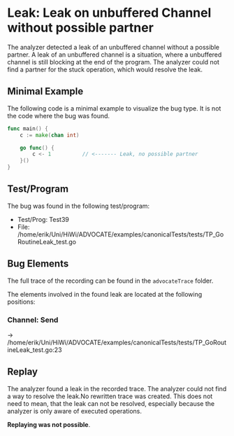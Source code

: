 # Leak: Leak on unbuffered Channel without possible partner

The analyzer detected a leak of an unbuffered channel without a possible partner.
A leak of an unbuffered channel is a situation, where a unbuffered channel is still blocking at the end of the program.
The analyzer could not find a partner for the stuck operation, which would resolve the leak.

## Minimal Example
The following code is a minimal example to visualize the bug type. It is not the code where the bug was found.

```go
func main() {
    c := make(chan int)

    go func() {
        c <- 1          // <------- Leak, no possible partner
    }()
}
```

## Test/Program
The bug was found in the following test/program:

- Test/Prog:  Test39
- File:  /home/erik/Uni/HiWi/ADVOCATE/examples/canonicalTests/tests/TP_GoRoutineLeak_test.go

## Bug Elements
The full trace of the recording can be found in the `advocateTrace` folder.

The elements involved in the found leak are located at the following positions:

###  Channel: Send
-> /home/erik/Uni/HiWi/ADVOCATE/examples/canonicalTests/tests/TP_GoRoutineLeak_test.go:23


## Replay
The analyzer found a leak in the recorded trace.
The analyzer could not find a way to resolve the leak.No rewritten trace was created. This does not need to mean, that the leak can not be resolved, especially because the analyzer is only aware of executed operations.

**Replaying was not possible**.

